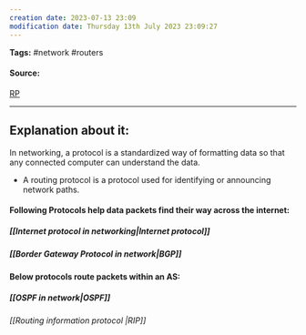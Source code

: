 ```yaml
---
creation date: 2023-07-13 23:09
modification date: Thursday 13th July 2023 23:09:27
---
```


**Tags:** #network #routers 

#### Source:
[RP](https://www.cloudflare.com/learning/network-layer/what-is-routing/)

--------------------------------------

## Explanation about it:

In networking, a protocol is a standardized way of formatting data so that any connected computer can understand the data.

* A routing protocol is a protocol used for identifying or announcing network paths.

#### Following Protocols help data packets find their way across the internet:

##### [[Internet protocol in networking|Internet protocol]]

##### [[Border Gateway Protocol in network|BGP]]

#### Below protocols route packets within an AS:

##### [[OSPF in network|OSPF]]

###### [[Routing information protocol |RIP]]



